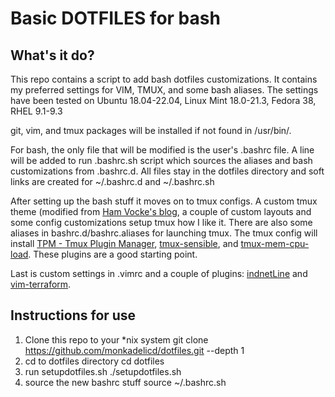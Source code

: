 # Basic DOTFILES for bash

## What's it do?
This repo contains a script to add bash dotfiles customizations. It contains my preferred settings for VIM, TMUX, and some bash aliases. The settings have been tested on Ubuntu 18.04-22.04, Linux Mint 18.0-21.3, Fedora 38, RHEL 9.1-9.3

git, vim, and tmux packages will be installed if not found in /usr/bin/.

For bash, the only file that will be modified is the user's .bashrc file. A line will be added to run .bashrc.sh script which sources the aliases and bash customizations from .bashrc.d. All files stay in the dotfiles directory and soft links are created for ~/.bashrc.d and ~/.bashrc.sh

After setting up the bash stuff it moves on to tmux configs. A custom tmux theme (modified from [Ham Vocke's blog](https://hamvocke.com/blog/a-guide-to-customizing-your-tmux-conf/), a couple of custom layouts and some config customizations setup tmux how I like it. There are also some aliases in bashrc.d/bashrc.aliases for launching tmux. The tmux config will install [TPM - Tmux Plugin Manager](https://github.com/tmux-plugins/tpm), [tmux-sensible](https://github.com/tmux-plugins/tmux-sensible), and [tmux-mem-cpu-load](https://github.com/thewtex/tmux-mem-cpu-load). These plugins are a good starting point.

Last is custom settings in .vimrc and a couple of plugins: [indnetLine](https://github.com/Yggdroot/indentLine) and [vim-terraform](https://github.com/hashivim/vim-terraform).

## Instructions for use
1. Clone this repo to your \*nix system
        git clone https://github.com/monkadelicd/dotfiles.git --depth 1
2. cd to dotfiles directory
        cd dotfiles
3. run setupdotfiles.sh
        ./setupdotfiles.sh
4. source the new bashrc stuff
        source ~/.bashrc.sh
